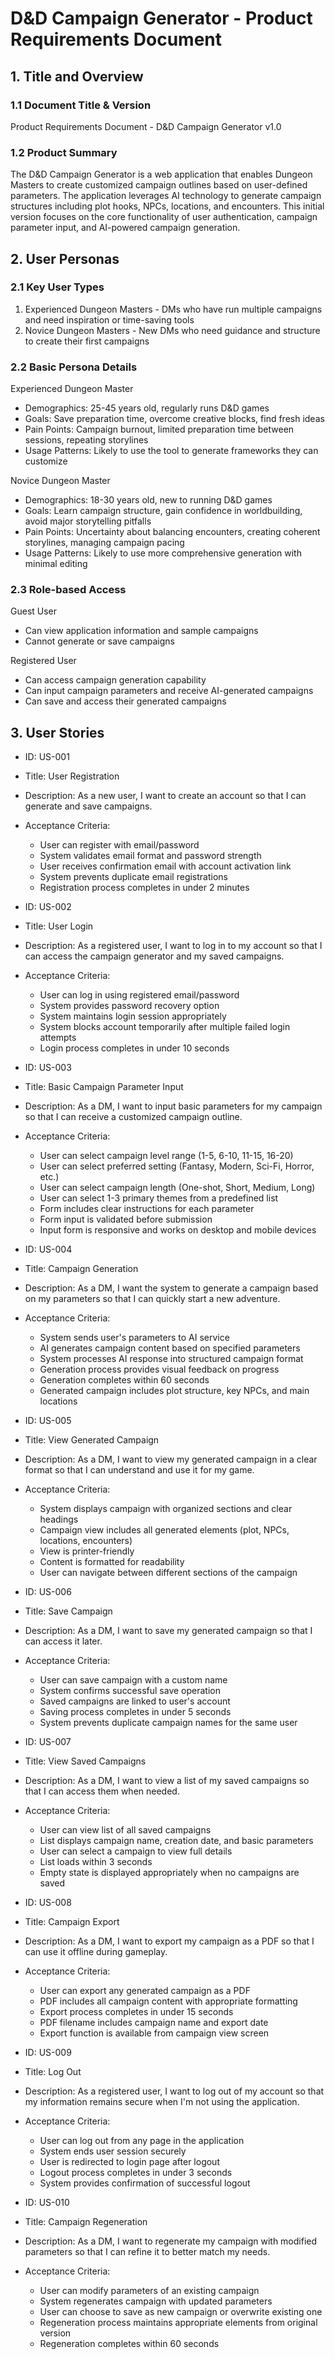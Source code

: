 

# D&D Campaign Generator - Product Requirements Document

## 1. Title and Overview

### 1.1 Document Title & Version

Product Requirements Document - D&D Campaign Generator v1.0

### 1.2 Product Summary

The D&D Campaign Generator is a web application that enables Dungeon Masters to create customized campaign outlines based on user-defined parameters. The application leverages AI technology to generate campaign structures including plot hooks, NPCs, locations, and encounters. This initial version focuses on the core functionality of user authentication, campaign parameter input, and AI-powered campaign generation.

## 2. User Personas

### 2.1 Key User Types

1. Experienced Dungeon Masters - DMs who have run multiple campaigns and need inspiration or time-saving tools
2. Novice Dungeon Masters - New DMs who need guidance and structure to create their first campaigns

### 2.2 Basic Persona Details

Experienced Dungeon Master

- Demographics: 25-45 years old, regularly runs D&D games
- Goals: Save preparation time, overcome creative blocks, find fresh ideas
- Pain Points: Campaign burnout, limited preparation time between sessions, repeating storylines
- Usage Patterns: Likely to use the tool to generate frameworks they can customize

Novice Dungeon Master

- Demographics: 18-30 years old, new to running D&D games
- Goals: Learn campaign structure, gain confidence in worldbuilding, avoid major storytelling pitfalls
- Pain Points: Uncertainty about balancing encounters, creating coherent storylines, managing campaign pacing
- Usage Patterns: Likely to use more comprehensive generation with minimal editing

### 2.3 Role-based Access

Guest User

- Can view application information and sample campaigns
- Cannot generate or save campaigns

Registered User

- Can access campaign generation capability
- Can input campaign parameters and receive AI-generated campaigns
- Can save and access their generated campaigns

## 3. User Stories

- ID: US-001
    
- Title: User Registration
    
- Description: As a new user, I want to create an account so that I can generate and save campaigns.
    
- Acceptance Criteria:
    
    - User can register with email/password
    - System validates email format and password strength
    - User receives confirmation email with account activation link
    - System prevents duplicate email registrations
    - Registration process completes in under 2 minutes
- ID: US-002
    
- Title: User Login
    
- Description: As a registered user, I want to log in to my account so that I can access the campaign generator and my saved campaigns.
    
- Acceptance Criteria:
    
    - User can log in using registered email/password
    - System provides password recovery option
    - System maintains login session appropriately
    - System blocks account temporarily after multiple failed login attempts
    - Login process completes in under 10 seconds
- ID: US-003
    
- Title: Basic Campaign Parameter Input
    
- Description: As a DM, I want to input basic parameters for my campaign so that I can receive a customized campaign outline.
    
- Acceptance Criteria:
    
    - User can select campaign level range (1-5, 6-10, 11-15, 16-20)
    - User can select preferred setting (Fantasy, Modern, Sci-Fi, Horror, etc.)
    - User can select campaign length (One-shot, Short, Medium, Long)
    - User can select 1-3 primary themes from a predefined list
    - Form includes clear instructions for each parameter
    - Form input is validated before submission
    - Input form is responsive and works on desktop and mobile devices
- ID: US-004
    
- Title: Campaign Generation
    
- Description: As a DM, I want the system to generate a campaign based on my parameters so that I can quickly start a new adventure.
    
- Acceptance Criteria:
    
    - System sends user's parameters to AI service
    - AI generates campaign content based on specified parameters
    - System processes AI response into structured campaign format
    - Generation process provides visual feedback on progress
    - Generation completes within 60 seconds
    - Generated campaign includes plot structure, key NPCs, and main locations
- ID: US-005
    
- Title: View Generated Campaign
    
- Description: As a DM, I want to view my generated campaign in a clear format so that I can understand and use it for my game.
    
- Acceptance Criteria:
    
    - System displays campaign with organized sections and clear headings
    - Campaign view includes all generated elements (plot, NPCs, locations, encounters)
    - View is printer-friendly
    - Content is formatted for readability
    - User can navigate between different sections of the campaign
- ID: US-006
    
- Title: Save Campaign
    
- Description: As a DM, I want to save my generated campaign so that I can access it later.
    
- Acceptance Criteria:
    
    - User can save campaign with a custom name
    - System confirms successful save operation
    - Saved campaigns are linked to user's account
    - Saving process completes in under 5 seconds
    - System prevents duplicate campaign names for the same user
- ID: US-007
    
- Title: View Saved Campaigns
    
- Description: As a DM, I want to view a list of my saved campaigns so that I can access them when needed.
    
- Acceptance Criteria:
    
    - User can view list of all saved campaigns
    - List displays campaign name, creation date, and basic parameters
    - User can select a campaign to view full details
    - List loads within 3 seconds
    - Empty state is displayed appropriately when no campaigns are saved
- ID: US-008
    
- Title: Campaign Export
    
- Description: As a DM, I want to export my campaign as a PDF so that I can use it offline during gameplay.
    
- Acceptance Criteria:
    
    - User can export any generated campaign as a PDF
    - PDF includes all campaign content with appropriate formatting
    - Export process completes in under 15 seconds
    - PDF filename includes campaign name and export date
    - Export function is available from campaign view screen
- ID: US-009
    
- Title: Log Out
    
- Description: As a registered user, I want to log out of my account so that my information remains secure when I'm not using the application.
    
- Acceptance Criteria:
    
    - User can log out from any page in the application
    - System ends user session securely
    - User is redirected to login page after logout
    - Logout process completes in under 3 seconds
    - System provides confirmation of successful logout
- ID: US-010
    
- Title: Campaign Regeneration
    
- Description: As a DM, I want to regenerate my campaign with modified parameters so that I can refine it to better match my needs.
    
- Acceptance Criteria:
    
    - User can modify parameters of an existing campaign
    - System regenerates campaign with updated parameters
    - User can choose to save as new campaign or overwrite existing one
    - Regeneration process maintains appropriate elements from original version
    - Regeneration completes within 60 seconds
